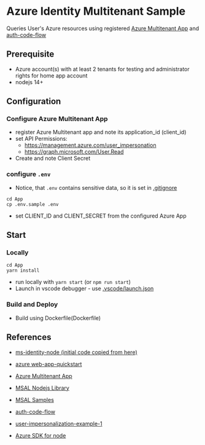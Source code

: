 # Azure Identity Multitenant Sample
Queries User's Azure resources using registered [Azure Multitenant App](https://docs.microsoft.com/en-us/azure/active-directory/develop/howto-convert-app-to-be-multi-tenant) and [auth-code-flow](https://docs.microsoft.com/en-us/azure/active-directory/develop/v2-oauth2-auth-code-flow)

## Prerequisite
- Azure account(s) with at least 2 tenants for testing and administrator rights for home app account
- nodejs 14+

## Configuration

### Configure Azure Multitenant App
- register Azure Multitenant app and note its application_id (client_id)
- set API Permissions:
    * https://management.azure.com/user_impersonation
    * https://graph.microsoft.com/User.Read
- Create and note Client Secret

### configure `.env`
- Notice, that `.env` contains sensitive data, so it is set in [.gitignore](.gitignore)
```
cd App
cp .env.sample .env
```
- set CLIENT_ID and CLIENT_SECRET from the configured Azure App

## Start

### Locally 
```
cd App
yarn install 
```
- run locally with `yarn start` (or `npm run start`)
- Launch in vscode debugger - use [.vscode/launch.json](.vscode/launch.json)

### Build and Deploy
- Build using Dockerfile(Dockerfile)

## References
- [ms-identity-node (initial code copied from here)](https://github.com/Azure-Samples/ms-identity-node)
- [azure web-app-quickstart](https://docs.microsoft.com/en-us/azure/active-directory/develop/web-app-quickstart?pivots=devlang-nodejs-msal)
- [Azure Multitenant App](https://docs.microsoft.com/en-us/azure/active-directory/develop/howto-convert-app-to-be-multi-tenant)
- [MSAL Nodejs Library](https://github.com/AzureAD/microsoft-authentication-library-for-js/blob/dev/lib/msal-node/docs/configuration.md)

- [MSAL Samples](https://docs.microsoft.com/en-us/azure/active-directory/develop/sample-v2-code)

- [auth-code-flow](https://docs.microsoft.com/en-us/azure/active-directory/develop/v2-oauth2-auth-code-flow)

- [user-impersonalization-example-1](https://stackoverflow.com/questions/60461875/azure-resource-management-api-without-user-impersonation-is-it-possible)

- [Azure SDK for node](https://github.com/Azure/azure-sdk-for-node/blob/master/Documentation/ServicePrincipal/spCreate.js)
